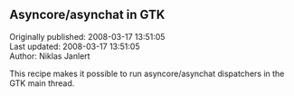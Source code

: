 ## Asyncore/asynchat in GTK  
Originally published: 2008-03-17 13:51:05  
Last updated: 2008-03-17 13:51:05  
Author: Niklas Janlert  
  
This recipe makes it possible to run asyncore/asynchat dispatchers in the GTK main thread.